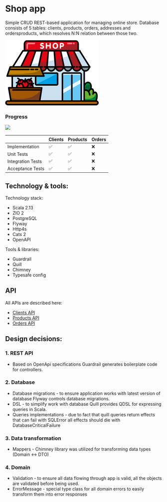 # Shop app
Simple CRUD REST-based application for managing online store. Database consists of 5 tables: clients, products, orders, addresses and ordersproducts, which resolves N:N relation between those two.

![image info](./icon.png)


### Progress
![](https://geps.dev/progress/67?dangerColor=800000&warningColor=ff9900&successColor=006600)

|                   | Clients | Products | Orders |
|-------------------|---------|----------|--------|
| Implementation    | ✅       | ✅        | ❌      |
| Unit Tests        | ✅       | ✅        | ❌      |
| Integration Tests | ✅       | ✅        | ❌      |
| Acceptance Tests  | ✅       | ✅        | ❌      |

## Technology & tools:
Technology stack:
* Scala 2.13
* ZIO 2
* PostgreSQL
* Flyway
* Http4s
* Cats 2
* OpenAPI

Tools & libraries:
* Guardrail
* Quill
* Chimney
* Typesafe config


## API
All APIs are described here:
* [Clients API](./api/clientApi.yaml)
* [Products API](./api/productApi.yaml)
* [Orders API]()

## Design decisions:
### 1. REST API
* Based on OpenApi specifications Guardrail generates boilerplate code for controllers.

### 2. Database
* Database migrations - to ensure application works with latest version of database Flyway controls database migrations.
* DSL - to simplify work with database Quill provides QDSL for expressing queries in Scala.
* Queries implementations - due to fact that quill queries return effects that can fail with SQLError all effects should die with DatabaseCriticalFailure

### 3. Data transformation
* Mappers - Chimney library was utilized for transforming data types (Domain <-> DTO)

### 4. Domain
* Validation - to ensure all data flowing through app is valid, all the objects are validated before being used. 
* ErrorMessage - special type class for all domain errors to easily transform them into error responses